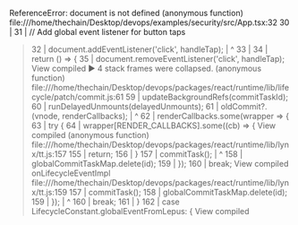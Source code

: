 ReferenceError: document is not defined
(anonymous function)
file:///home/thechain/Desktop/devops/examples/security/src/App.tsx:32
  30 |
  31 | // Add global event listener for button taps
> 32 | document.addEventListener('click', handleTap);
     | ^  33 |
  34 | return () => {
  35 |   document.removeEventListener('click', handleTap);
View compiled
▶ 4 stack frames were collapsed.
(anonymous function)
file:///home/thechain/Desktop/devops/packages/react/runtime/lib/lifecycle/patch/commit.js:61
  59 |     updateBackgroundRefs(commitTaskId);
  60 |     runDelayedUnmounts(delayedUnmounts);
> 61 |     oldCommit?.(vnode, renderCallbacks);
     | ^  62 |     renderCallbacks.some(wrapper => {
  63 |         try {
  64 |             wrapper[RENDER_CALLBACKS].some((cb) => {
View compiled
(anonymous function)
file:///home/thechain/Desktop/devops/packages/react/runtime/lib/lynx/tt.js:157
  155 |         return;
  156 |     }
> 157 |     commitTask();
      | ^  158 |     globalCommitTaskMap.delete(id);
  159 | });
  160 | break;
View compiled
onLifecycleEventImpl
file:///home/thechain/Desktop/devops/packages/react/runtime/lib/lynx/tt.js:159
  157 |         commitTask();
  158 |         globalCommitTaskMap.delete(id);
> 159 |     });
      | ^  160 |     break;
  161 | }
  162 | case LifecycleConstant.globalEventFromLepus: {
View compiled
